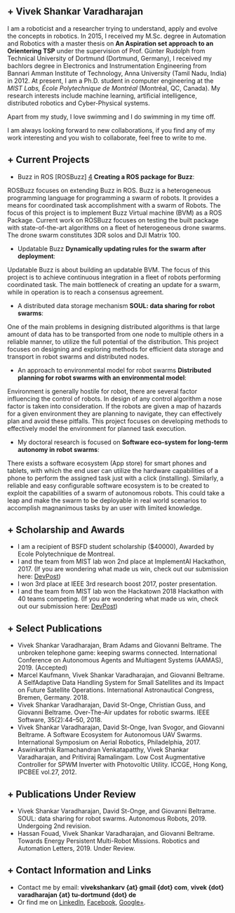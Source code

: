 ﻿## + Vivek Shankar Varadharajan

I am a roboticist and a researcher trying to understand, apply and evolve the concepts in robotics. In 2015, I received my M.Sc. degree in Automation and Robotics with a master thesis on **An Aspiration set approach to an Orientering TSP** under the supervision of Prof. Günter Rudolph from Technical University of Dortmund (Dortmund, Germany), I received my bachlors degree in Electronics and Instrumentation Engineering from Bannari Amman Institute of Technology, Anna University  (Tamil Nadu, India) in 2012. At present, I am a Ph.D. student in computer engineering at the *MIST Labs, École Polytechnique de Montréal* (Montréal, QC, Canada). My research interests include machine learning, artificial intelligence, distributed robotics and Cyber-Physical systems.

Apart from my study, I love swimming and I do swimming in my time off.

I am always looking forward to new collaborations, if you find any of my work interesting and you wish to collaborate, feel free to write to me.

## + Current Projects

- Buzz in ROS [ROSBuzz] [4] **Creating a ROS package for Buzz**:

ROSBuzz focuses on extending Buzz in ROS. Buzz is a heterogeneous programming language for programming a swarm of robots. It provides a means for coordinated task accomplishment with a swarm of Robots. The focus of this project is to implement Buzz Virtual machine (BVM) as a ROS Package. Current work on ROSBuzz focuses on testing the built package with state-of-the-art algorithms on a fleet of heterogeneous drone swarms. The drone swarm constitutes 3DR solos and DJI Matrix 100.

- Updatable Buzz **Dynamically updating rules for the swarm after deployment**:

Updatable Buzz is about building an updatable BVM. The focus of this project is to achieve continuous integration in a fleet of robots performing coordinated task. The main bottleneck of creating an update for a swarm, while in operation is to reach a consensus agreement.  

- A distributed data storage mechanism **SOUL: data sharing for robot swarms**:

One of the main problems in designing distributed algorithms is that large amount of data has to be transported from one node to multiple others in a reliable manner, to utilize the full potential of the distribution. This project focuses on designing and exploring methods for efficient data storage and transport in robot swarms and distributed nodes.

- An approach to environmental model for robot swarms **Distributed planning for robot swarms with an environmental model**:

Environment is generally hostile for robot, there are several factor influencing the control of robots. In design of any control algorithm a nose factor is taken into consideration. If the robots are given a map of hazards for a given environment they are planning to navigate, they can effectively plan and avoid these pitfalls. This project focuses on developing methods to effectively model the environment for planned task execution.    

- My doctoral research is focused on **Software eco-system for long-term autonomy in robot swarms**:

There exists a software ecosystem (App store) for smart phones and tablets, with which the end user can utilize the hardware capabilities of a phone to perform the assigned task just with a click (installing). Similarly, a reliable and easy configurable software ecosystem is to be created to exploit the capabilities of a swarm of autonomous robots. This could take a leap and make the swarm to be deployable in real world scenarios to accomplish magnanimous tasks by an user with limited knowledge.

## + Scholarship and Awards
- I am a recipient of BSFD student scholarship (\$40000), Awarded by Ecole Polytechnique de Montreal.
- I and the team from MIST lab won 2nd place at ImplementAI Hackathon, 2017. (If you are wondering what made us win, check out our submission here: [DevPost][5])
- I won 3rd place at IEEE 3rd research boost 2017, poster presentation.
- I and the team from MIST lab won the Hackatown 2018 Hackathon with 40 teams competing. (If you are wondering what made us win, check out our submission here: [DevPost][5])

## + Select Publications
- Vivek Shankar Varadharajan, Bram Adams and Giovanni Beltrame. The unbroken telephone game: keeping swarms connected.
International Conference on Autonomous Agents and Multiagent Systems (AAMAS), 2019. (Accepted)
- Marcel Kaufmann, Vivek Shankar Varadharajan, and Giovanni Beltrame. A SelfAdaptive Data Handling System for Small Satellites and its Impact on Future Satellite Operations. International Astronautical Congress, Bremen, Germany. 2018.
- Vivek Shankar Varadharajan, David St-Onge, Christian Guss, and Giovanni Beltrame. Over-The-Air updates for robotic swarms. IEEE Software, 35(2):44–50, 2018.
- Vivek Shankar Varadharajan, David St-Onge, Ivan Svogor, and Giovanni Beltrame. A Software Ecosystem for Autonomous UAV Swarms. International Symposium on Aerial Robotics, Philadelphia, 2017.
- Aswinkarthik Ramachandran Venkatapatthy, Vivek Shankar Varadharajan, and  Pritiviraj Ramalingam. Low Cost Augmentative Controller for SPWM Inverter with Photovoltic Utility. ICCGE, Hong Kong, IPCBEE vol.27, 2012.

## + Publications Under Review
- Vivek Shankar Varadharajan, David St-Onge, and Giovanni Beltrame. SOUL: data sharing for robot swarms. Autonomous Robots, 2019. Undergoing 2nd revision.
- Hassan Fouad, Vivek Shankar Varadharajan, and Giovanni Beltrame. Towards Energy Persistent Multi-Robot Missions. Robotics and Automation Letters, 2019. Under Review.
## + Contact Information and Links

- Contact me by email: **vivekshankarv {at} gmail {dot} com**, **vivek {dot} varadharajan {at} tu-dortmund {dot} de**
- Or find me on [LinkedIn][1], [Facebook][2], [Google+][3].

[1]:https://www.linkedin.com/in/vivek-shankar-varadharajan-85b8b854?trk=hp-identity-name
[2]:https://www.facebook.com/robovivek
[3]:https://plus.google.com/u/0/102698487330027642318/posts
[4]:https://github.com/MISTLab/ROSBuzz
[5]:https://devpost.com/vivek-shankar?ref_content=user-portfolio&ref_feature=portfolio&ref_medium=global-nav






